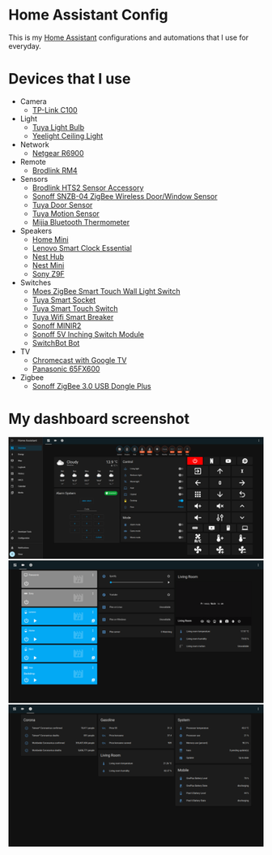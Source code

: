 # Home Assistant Config
  This is my [Home Assistant](https://www.home-assistant.io/) configurations and automations that I use for everyday.


# Devices that I use
  * Camera
    * [TP-Link C100](https://www.kasasmart.com/us/products/security-cameras/kasa-cam-spot-kc100)
  * Light
    * [Tuya Light Bulb](https://expo.tuya.com/product/761039)
    * [Yeelight Ceiling Light](https://www.amazon.co.uk/Yeelight-Bluetooth-2700K-6000K-Temperature-Adjustable/dp/B07DGSTN1J)
  * Network
    * [Netgear R6900](https://www.amazon.com/NETGEAR-Nighthawk-AC1900-Smart-Router/dp/B01I5T9KVC)
  * Remote
    * [Brodlink RM4](https://www.amazon.com/Broadlink-RM4-Universal-Control-Compatible/dp/B07ZSF46BX)
  * Sensors
    * [Brodlink HTS2 Sensor Accessory](https://www.amazon.com/Broadlink-Accessory-Temperature-Humidity-Monitor/dp/B081F3C4T4?language=en_US&th=1)
    * [Sonoff SNZB-04 ZigBee Wireless Door/Window Sensor](https://sonoff.tech/product/smart-home-security/snzb-04/)
    * [Tuya Door Sensor](https://expo.tuya.com/product/790054)
    * [Tuya Motion Sensor](https://expo.tuya.com/product/374497)
    * [Mijia Bluetooth Thermometer](https://www.amazon.com/saikang-Bluetooth-Thermometer-Wireless-Hygrometer/dp/B083Y1D8WB)
  * Speakers
    * [Home Mini](https://store.google.com/us/product/google_home_mini_first_gen?hl=en-US)
    * [Lenovo Smart Clock Essential](https://www.lenovo.com/us/en/virtual-reality-and-smart-devices/smart-home/smart-home-series/Smart-Clock-Essential/p/ZZISZSDCD05)
    * [Nest Hub](https://store.google.com/us/product/google_nest_hub?hl=en-US)
    * [Nest Mini](https://store.google.com/us/product/google_nest_mini?hl=en-US)
    * [Sony Z9F](https://www.sony.com/electronics/sound-bars/ht-z9f)
  * Switches 
    * [Moes ZigBee Smart Touch Wall Light Switch](https://www.amazon.com/MOES-Requires-Neutral-Capacitor-Control/dp/B08X3BNQ3X?&linkCode=sl1&tag=ehsmart-20&linkId=d1e6e73da7849627bb24871856ca4dfe&language=en_US&ref_=as_li_ss_tl)
    * [Tuya Smart Socket](https://expo.tuya.com/product/373725)
    * [Tuya Smart Touch Switch](https://expo.tuya.com/product/798053)
    * [Tuya Wifi Smart Breaker](https://expo.tuya.com/product/839638)
    * [Sonoff MINIR2](https://sonoff.tech/product/diy-smart-switch/minir2/)
    * [Sonoff 5V Inching Switch Module](https://www.amazon.com/Onyehn-Channel-Inching-Self-locking-Wireless/dp/B07GZJP5BK/ref=sr_1_14?crid=1KJ3HMX5E7BDP&keywords=sonoff+5v&qid=1643549376&sprefix=sonoff+5vf%2Caps%2C256&sr=8-14)
    * [SwitchBot Bot](https://www.switch-bot.com/products/switchbot-bot)
  * TV
    * [Chromecast with Google TV](https://store.google.com/us/product/chromecast_google_tv?hl=en-US)
    * [Panasonic 65FX600](https://www.panasonic.com/ca/support/discontinued/televisions-home-entertainment/tc-65fx600.html)
  * Zigbee
    * [Sonoff ZigBee 3.0 USB Dongle Plus](https://sonoff.tech/product/diy-smart-switch/sonoff-dongle-plus/)

# My dashboard screenshot
![Dashboard_1](https://github.com/OmarHuang/Home-Assistant-Config/blob/master/img/Dashboard_1.png)
![Dashboard_2](https://github.com/OmarHuang/Home-Assistant-Config/blob/master/img/Dashboard_2.png)
![Dashboard_3](https://github.com/OmarHuang/Home-Assistant-Config/blob/master/img/Dashboard_3.png)
